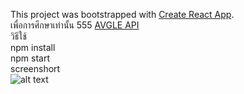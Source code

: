 This project was bootstrapped with [Create React App](https://github.com/facebookincubator/create-react-app).<br>
เพื่อการศึกษาเท่านั้น 555 [AVGLE API](https://avgle.github.io)<br>
วิธีใช้ <br>
npm install <br>
npm start<br>
screenshort<br>
![alt text](https://www.img.in.th/image/NoKS)